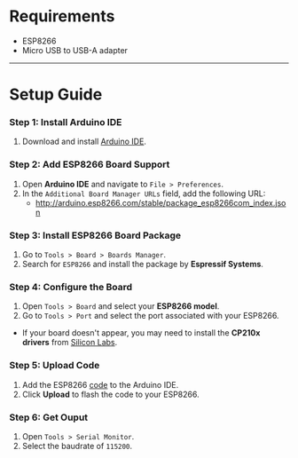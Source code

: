 # Requirements  

- ESP8266  
- Micro USB to USB-A adapter  

---

# Setup Guide  

### Step 1: Install Arduino IDE  

1. Download and install [Arduino IDE](https://www.arduino.cc/en/software).  

### Step 2: Add ESP8266 Board Support  

1. Open **Arduino IDE** and navigate to `File > Preferences`.  
2. In the `Additional Board Manager URLs` field, add the following URL:  
    - http://arduino.esp8266.com/stable/package_esp8266com_index.json

### Step 3: Install ESP8266 Board Package  

1. Go to `Tools > Board > Boards Manager`.  
2. Search for `ESP8266` and install the package by **Espressif Systems**.  

### Step 4: Configure the Board  

1. Open `Tools > Board` and select your **ESP8266 model**.  
2. Go to `Tools > Port` and select the port associated with your ESP8266.  
- If your board doesn't appear, you may need to install the **CP210x drivers** from [Silicon Labs](https://www.silabs.com/developers/usb-to-uart-bridge-vcp-drivers).  

### Step 5: Upload Code  

1. Add the ESP8266 [code](https://github.com/tbsauce/social-engineering-hardware-toolkit/blob/main/esp8266/scripts/device_logs.ino) to the Arduino IDE.  
2. Click **Upload** to flash the code to your ESP8266.

### Step 6: Get Ouput

1. Open `Tools > Serial Monitor`.  
2. Select the baudrate of `115200`.    
